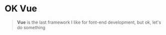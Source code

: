 # OK Vue

> **Vue** is the last framework I like for font-end development, but ok, let's do something